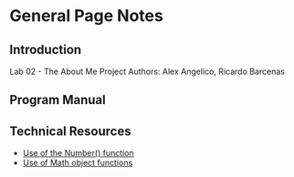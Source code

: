 # General Page Notes

## Introduction

Lab 02 - The About Me Project
Authors: Alex Angelico, Ricardo Barcenas

## Program Manual

## Technical Resources

- [Use of the Number() function](https://www.dyn-web.com/javascript/type/)
- [Use of Math object functions](https://www.w3schools.com/js/js_random.asp)
